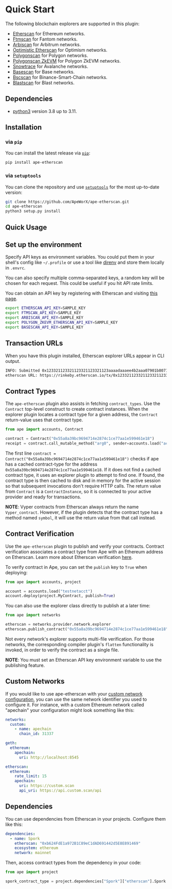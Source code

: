 # Quick Start

The following blockchain explorers are supported in this plugin:

- [Etherscan](https://etherscan.io/) for Ethereum networks.
- [Ftmscan](https://ftmscan.com) for Fantom networks.
- [Arbiscan](https://arbiscan.io) for Arbitrum networks.
- [Optimistic Etherscan](https://optimistic.etherscan.io) for Optimism networks.
- [Polygonscan](https://polygonscan.com) for Polygon networks.
- [Polygonscan ZkEVM](https://zkevm.polygonscan.com) for Polygon ZkEVM networks.
- [Snowtrace](https://snowtrace.io) for Avalanche networks.
- [Basescan](https://basescan.org) for Base networks.
- [Bscscan](https://bscscan.com) for Binance-Smart-Chain networks.
- [Blastscan](https://blastscan.io) for Blast networks.

## Dependencies

- [python3](https://www.python.org/downloads) version 3.8 up to 3.11.

## Installation

### via `pip`

You can install the latest release via [`pip`](https://pypi.org/project/pip/):

```bash
pip install ape-etherscan
```

### via `setuptools`

You can clone the repository and use [`setuptools`](https://github.com/pypa/setuptools) for the most up-to-date version:

```bash
git clone https://github.com/ApeWorX/ape-etherscan.git
cd ape-etherscan
python3 setup.py install
```

## Quick Usage

## Set up the environment

Specify API keys as environment variables. You could put them in your shell's config like `~/.profile`
or use a tool like [direnv](https://direnv.net/) and store them locally in `.envrc`.

You can also specify multiple comma-separated keys, a random key will be chosen for each request.
This could be useful if you hit API rate limits.

You can obtain an API key by registering with Etherscan and visiting [this page](https://etherscan.io/myapikey).

```bash
export ETHERSCAN_API_KEY=SAMPLE_KEY
export FTMSCAN_API_KEY=SAMPLE_KEY
export ARBISCAN_API_KEY=SAMPLE_KEY
export POLYGON_ZKEVM_ETHERSCAN_API_KEY=SAMPLE_KEY
export BASESCAN_API_KEY=SAMPLE_KEY
```

## Transaction URLs

When you have this plugin installed, Etherscan explorer URLs appear in CLI output.

```bash
INFO: Submitted 0x123321123321123321123321123aaaadaaaee4b2aaa07901b80716cc357a9646
etherscan URL: https://rinkeby.etherscan.io/tx/0x123321123321123321123321123aaaadaaaee4b2aaa07901b80716cc357a9646
```

## Contract Types

The `ape-etherscan` plugin also assists in fetching `contract_types`.
Use the `Contract` top-level construct to create contract instances.
When the explorer plugin locates a contract type for a given address, the `Contract` return-value uses that contract type.

```python
from ape import accounts, Contract

contract = Contract("0x55a8a39bc9694714e2874c1ce77aa1e599461e18")
receipt = contract.call_mutable_method("arg0", sender=accounts.load("acct"))
```

The first line `contract = Contract("0x55a8a39bc9694714e2874c1ce77aa1e599461e18")` checks if ape has a cached contract-type for the address `0x55a8a39bc9694714e2874c1ce77aa1e599461e18`.
If it does not find a cached contract type, it uses an explorer plugin to attempt to find one.
If found, the contract type is then cached to disk and in memory for the active session so that subsequent invocations don't require HTTP calls.
The return value from `Contract` is a `ContractInstance`, so it is connected to your active provider and ready for transactions.

**NOTE**: Vyper contracts from Etherscan always return the name `Vyper_contract`.
However, if the plugin detects that the contract type has a method named `symbol`, it will use the return value from that call instead.

## Contract Verification

Use the `ape-etherscan` plugin to publish and verify your contracts.
Contract verification associates a contract type from Ape with an Ethereum address on Etherscan.
Learn more about Etherscan verification [here](https://info.etherscan.com/types-of-contract-verification/).

To verify contract in Ape, you can set the `publish` key to `True` when deploying:

```python
from ape import accounts, project

account = accounts.load("testnetacct")
account.deploy(project.MyContract, publish=True)
```

You can also use the explorer class directly to publish at a later time:

```python
from ape import networks

etherscan = networks.provider.network.explorer
etherscan.publish_contract("0x55a8a39bc9694714e2874c1ce77aa1e599461e18")
```

Not every network's explorer supports multi-file verification.
For those networks, the corresponding compiler plugin's `flatten` functionality is invoked, in order to verify the contract as a single file.

**NOTE**: You must set an Etherscan API key environment variable to use the publishing feature.

## Custom Networks

If you would like to use ape-etherscan with your [custom network configuration](https://docs.apeworx.io/ape/stable/userguides/networks.html#custom-network-connection), you can use the same network identifier you used to configure it.
For instance, with a custom Ethereum network called "apechain" your configuration might look something like this:

```yaml
networks:
  custom:
    - name: apechain
      chain_id: 31337

geth:
  ethereum:
    apechain:
      uri: http://localhost:8545

etherscan:
  ethereum:
    rate_limit: 15
    apechain:
      uri: https://custom.scan
      api_uri: https://api.custom.scan/api
```

## Dependencies

You can use dependencies from Etherscan in your projects.
Configure them like this:

```yaml
dependencies:
  - name: Spork
    etherscan: "0xb624FdE1a972B1C89eC1dAD691442d5E8E891469"
    ecosystem: ethereum
    network: mainnet
```

Then, access contract types from the dependency in your code:

```python
from ape import project

spork_contract_type = project.dependencies["Spork"]["etherscan"].Spork
```
